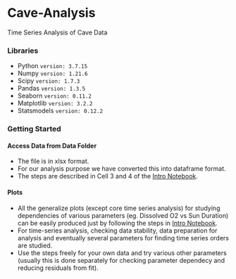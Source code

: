 # Cave-Analysis
Time Series Analysis of Cave Data

### Libraries
- Python      `version: 3.7.15`
- Numpy       `version: 1.21.6`
- Scipy       `version: 1.7.3`
- Pandas      `version: 1.3.5`
- Seaborn     `version: 0.11.2`
- Matplotlib  `version: 3.2.2`
- Statsmodels `version: 0.12.2`

### Getting Started

#### Access Data from Data Folder
 - The file is in xlsx format. 
 - For our analysis purpose we have converted this into dataframe format. 
 - The steps are described in Cell 3 and 4 of the [Intro Notebook](https://github.com/suvoooo/Cave-Analysis/blob/main/Cave_Analysis_Intro.ipynb). 
 
#### Plots 
 - All the generalize plots (except core time series analysis) for studying dependencies of various parameters (eg. Dissolved O2 vs Sun Duration) can be easily produced just by following the steps in [Intro Notebook](https://github.com/suvoooo/Cave-Analysis/blob/main/Cave_Analysis_Intro.ipynb). 
 - For time-series analysis, checking data stability, data preparation for analysis and eventually several parameters for finding time series orders are studied. 
 - Use the steps freely for your own data and try various other parameters (usually this is done separately for checking parameter dependecy and reducing residuals from fit).
